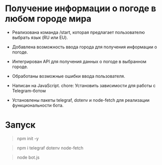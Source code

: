 
# Получение информации о погоде в любом городе мира

- Реализована команда /start, которая предлагает пользователю выбрать язык (RU или EU).
- Добавлена возможность ввода города для получения информации о погоде.
- Интегрирован API для получения данных о погоде в выбранном городе.
- Обработаны возможные ошибки ввода пользователя.
- Написан на JavaScript.
chore: Установить зависимости для работы с Telegram-ботом

- Установлены пакеты telegraf, dotenv и node-fetch для реализации функциональности бота.

# Запуск

> npm init -y

> npm i telegraf dotenv node-fetch

> node bot.js 
